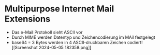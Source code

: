 # Multipurpose Internet Mail Extensions

* Das e-Mail Protokoll sieht ASCII vor
* Durch MIME werden Datentyp und Zeichencodierung im MAil festgelegt
* base64 = 3 Bytes werden in 4 ASCII-druckbaren Zeichen codiert![[Screenshot 2024-05-05 182358.png]]
